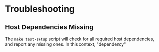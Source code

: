 # Troubleshooting

## Host Dependencies Missing

The `make test-setup` script will check for all required host dependencies, and report any missing ones. In this context, "dependency" 